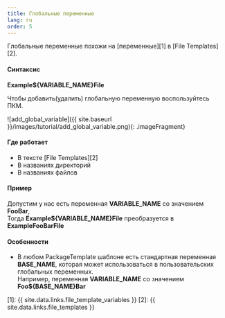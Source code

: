 ```yaml
---
title: Глобальные переменные
lang: ru
order: 5
---
```


Глобальные переменные похожи на [переменные][1] в [File Templates][2].

#### Синтаксис
**Example<font class="variable">${VARIABLE_NAME}</font>File**

Чтобы добавить(удалить) глобальную переменную воспользуйтесь ПКМ.

![add_global_variable]({{ site.baseurl }}/images/tutorial/add_global_variable.png){: .imageFragment}

#### Где работает
* В тексте [File Templates][2]
* В названиях директорий
* В названиях файлов

#### Пример
Допустим у нас есть переменная **VARIABLE_NAME** со значением **FooBar**,<br>
Тогда **Example<font class="variable">${VARIABLE_NAME}</font>File** преобразуется в **ExampleFooBarFile**

#### Особенности
- В любом PackageTemplate шаблоне есть стандартная переменная **BASE_NAME**, которая может использоваться в пользовательских глобальных переменных.<br>
Например, переменная **VARIABLE_NAME** со значением **Foo<font class="variable">${BASE_NAME}</font>Bar**

<!-- - **File** Templates поддерживают вариант без скобок: **<font class="variable">$VARIABLE_NAME</font>**, однако в **Package**Templates скобки нужно указывать **всегда**. Это касается только диалога редактирования **Package Template**. В тексте **File Templates** по прежнему валидны оба варианта.  -->

[1]: {{ site.data.links.file_template_variables }}
[2]: {{ site.data.links.file_templates }}